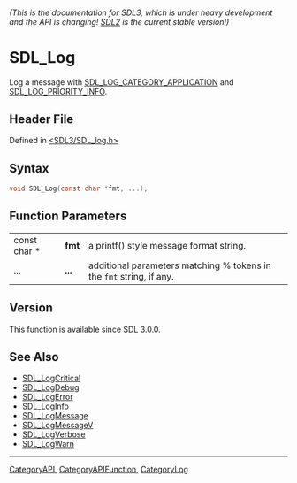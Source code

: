 ###### (This is the documentation for SDL3, which is under heavy development and the API is changing! [SDL2](https://wiki.libsdl.org/SDL2/) is the current stable version!)
# SDL_Log

Log a message with [SDL_LOG_CATEGORY_APPLICATION](SDL_LOG_CATEGORY_APPLICATION) and [SDL_LOG_PRIORITY_INFO](SDL_LOG_PRIORITY_INFO).

## Header File

Defined in [<SDL3/SDL_log.h>](https://github.com/libsdl-org/SDL/blob/main/include/SDL3/SDL_log.h)

## Syntax

```c
void SDL_Log(const char *fmt, ...);
```

## Function Parameters

|              |         |                                                                      |
| ------------ | ------- | -------------------------------------------------------------------- |
| const char * | **fmt** | a printf() style message format string.                              |
| ...          | **...** | additional parameters matching % tokens in the `fmt` string, if any. |

## Version

This function is available since SDL 3.0.0.

## See Also

- [SDL_LogCritical](SDL_LogCritical)
- [SDL_LogDebug](SDL_LogDebug)
- [SDL_LogError](SDL_LogError)
- [SDL_LogInfo](SDL_LogInfo)
- [SDL_LogMessage](SDL_LogMessage)
- [SDL_LogMessageV](SDL_LogMessageV)
- [SDL_LogVerbose](SDL_LogVerbose)
- [SDL_LogWarn](SDL_LogWarn)

----
[CategoryAPI](CategoryAPI), [CategoryAPIFunction](CategoryAPIFunction), [CategoryLog](CategoryLog)

